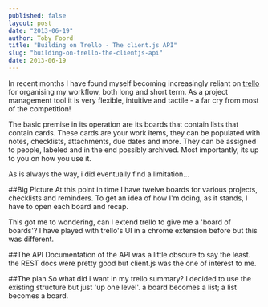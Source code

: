 ```yaml
---
published: false
layout: post
date: "2013-06-19"
author: Toby Foord
title: "Building on Trello - The client.js API"
slug: "building-on-trello-the-clientjs-api"
date: 2013-06-19
---
```


In recent months I have found myself becoming increasingly reliant on [trello](http://www.trello.com) for organising my workflow, both long and short term. As a project management tool it is very flexible, intuitive and tactile - a far cry from most of the competition!

The basic premise in its operation are its boards that contain lists that contain cards. These cards are your work items, they can be populated with notes, checklists, attachments, due dates and more. They can be assigned to people, labeled and in the end possibly archived. Most importantly, its up to you on how you use it.


As is always the way, i did eventually find a limitation...

##Big Picture
At this point in time I have twelve boards for various projects, checklists and reminders. To get an idea of how I'm doing, as it stands, I have to open each board and recap.

This got me to wondering, can I extend trello to give me a 'board of boards'? I have played with trello's UI in a chrome extension before but this was different.

##The API
Documentation of the API was a little obscure to say the least. the REST docs were pretty good but client.js was the one of interest to me.

##The plan
So what did i want in my trello summary? I decided to use the existing structure but just 'up one level'. a board becomes a list; a list becomes a board.
